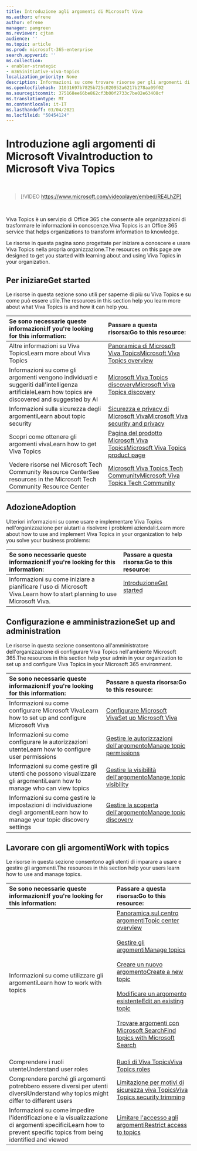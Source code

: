 ```yaml
---
title: Introduzione agli argomenti di Microsoft Viva
ms.author: efrene
author: efrene
manager: pamgreen
ms.reviewer: cjtan
audience: ''
ms.topic: article
ms.prod: microsoft-365-enterprise
search.appverid: ''
ms.collection:
- enabler-strategic
- m365initiative-viva-topics
localization_priority: None
description: Informazioni su come trovare risorse per gli argomenti di Microsoft Viva.
ms.openlocfilehash: 31031697b7825b725c020952a6217b278aa09f02
ms.sourcegitcommit: 375168ee66be862cf3b00f2733c7be02e63408cf
ms.translationtype: MT
ms.contentlocale: it-IT
ms.lasthandoff: 03/04/2021
ms.locfileid: "50454124"
---
```

# <a name="introduction-to-microsoft-viva-topics"></a><span data-ttu-id="9af23-103">Introduzione agli argomenti di Microsoft Viva</span><span class="sxs-lookup"><span data-stu-id="9af23-103">Introduction to Microsoft Viva Topics</span></span>

</br>

> [!VIDEO https://www.microsoft.com/videoplayer/embed/RE4LhZP]  

</br>


<span data-ttu-id="9af23-104">Viva Topics è un servizio di Office 365 che consente alle organizzazioni di trasformare le informazioni in conoscenze.</span><span class="sxs-lookup"><span data-stu-id="9af23-104">Viva Topics is an Office 365 service that helps organizations to transform information to knowledge.</span></span>

<span data-ttu-id="9af23-105">Le risorse in questa pagina sono progettate per iniziare a conoscere e usare Viva Topics nella propria organizzazione.</span><span class="sxs-lookup"><span data-stu-id="9af23-105">The resources on this page are designed to get you started with learning about and using Viva Topics in your organization.</span></span>

## <a name="get-started"></a><span data-ttu-id="9af23-106">Per iniziare</span><span class="sxs-lookup"><span data-stu-id="9af23-106">Get started</span></span>

<span data-ttu-id="9af23-107">Le risorse in questa sezione sono utili per saperne di più su Viva Topics e su come può essere utile.</span><span class="sxs-lookup"><span data-stu-id="9af23-107">The resources in this section help you learn more about what Viva Topics  is and how it can help you.</span></span>

| <span data-ttu-id="9af23-108">Se sono necessarie queste informazioni:</span><span class="sxs-lookup"><span data-stu-id="9af23-108">If you're looking for this information:</span></span> | <span data-ttu-id="9af23-109">Passare a questa risorsa:</span><span class="sxs-lookup"><span data-stu-id="9af23-109">Go to this resource:</span></span> |
|:-----|:-----|
|<span data-ttu-id="9af23-110">Altre informazioni su Viva Topics</span><span class="sxs-lookup"><span data-stu-id="9af23-110">Learn more about Viva Topics</span></span>|[<span data-ttu-id="9af23-111">Panoramica di Microsoft Viva Topics</span><span class="sxs-lookup"><span data-stu-id="9af23-111">Microsoft Viva Topics overview</span></span>](topic-experiences-overview.md)|
|<span data-ttu-id="9af23-112">Informazioni su come gli argomenti vengono individuati e suggeriti dall'intelligenza artificiale</span><span class="sxs-lookup"><span data-stu-id="9af23-112">Learn how topics are discovered and suggested by AI</span></span>|[<span data-ttu-id="9af23-113">Microsoft Viva Topics discovery</span><span class="sxs-lookup"><span data-stu-id="9af23-113">Microsoft Viva Topics discovery</span></span>](topic-experiences-discovery.md)|
|<span data-ttu-id="9af23-114">Informazioni sulla sicurezza degli argomenti</span><span class="sxs-lookup"><span data-stu-id="9af23-114">Learn about topic security</span></span>|[<span data-ttu-id="9af23-115">Sicurezza e privacy di Microsoft Viva</span><span class="sxs-lookup"><span data-stu-id="9af23-115">Microsoft Viva security and privacy</span></span>](topic-experiences-security-privacy.md)|
|<span data-ttu-id="9af23-116">Scopri come ottenere gli argomenti viva</span><span class="sxs-lookup"><span data-stu-id="9af23-116">Learn how to get Viva Topics</span></span>|[<span data-ttu-id="9af23-117">Pagina del prodotto Microsoft Viva Topics</span><span class="sxs-lookup"><span data-stu-id="9af23-117">Microsoft Viva Topics product page</span></span>](https://www.microsoft.com/microsoft-viva/topics?activetab=pivot%3aoverviewtab)|
|<span data-ttu-id="9af23-118">Vedere risorse nel Microsoft Tech Community Resource Center</span><span class="sxs-lookup"><span data-stu-id="9af23-118">See resources in the Microsoft Tech Community Resource Center</span></span>|[<span data-ttu-id="9af23-119">Microsoft Viva Topics Tech Community</span><span class="sxs-lookup"><span data-stu-id="9af23-119">Microsoft Viva Topics Tech Community</span></span>](https://resources.techcommunity.microsoft.com/viva-topics/)|



## <a name="adoption"></a><span data-ttu-id="9af23-120">Adozione</span><span class="sxs-lookup"><span data-stu-id="9af23-120">Adoption</span></span>

<span data-ttu-id="9af23-121">Ulteriori informazioni su come usare e implementare Viva Topics nell'organizzazione per aiutarti a risolvere i problemi aziendali:</span><span class="sxs-lookup"><span data-stu-id="9af23-121">Learn more about how to use and implement Viva Topics in your organization to help you solve your business problems:</span></span> 

| <span data-ttu-id="9af23-122">Se sono necessarie queste informazioni:</span><span class="sxs-lookup"><span data-stu-id="9af23-122">If you're looking for this information:</span></span> | <span data-ttu-id="9af23-123">Passare a questa risorsa:</span><span class="sxs-lookup"><span data-stu-id="9af23-123">Go to this resource:</span></span> |
|:-----|:-----|
|<span data-ttu-id="9af23-124">Informazioni su come iniziare a pianificare l'uso di Microsoft Viva.</span><span class="sxs-lookup"><span data-stu-id="9af23-124">Learn how to start planning to use Microsoft Viva.</span></span> |[<span data-ttu-id="9af23-125">Introduzione</span><span class="sxs-lookup"><span data-stu-id="9af23-125">Get started</span></span>](topics-adoption-getstarted.md)<br><br>|  

## <a name="set-up-and-administration"></a><span data-ttu-id="9af23-126">Configurazione e amministrazione</span><span class="sxs-lookup"><span data-stu-id="9af23-126">Set up and administration</span></span>

<span data-ttu-id="9af23-127">Le risorse in questa sezione consentono all'amministratore dell'organizzazione di configurare Viva Topics nell'ambiente Microsoft 365.</span><span class="sxs-lookup"><span data-stu-id="9af23-127">The resources in this section help your admin in your organization to set up and configure Viva Topics in your Microsoft 365 environment.</span></span>

| <span data-ttu-id="9af23-128">Se sono necessarie queste informazioni:</span><span class="sxs-lookup"><span data-stu-id="9af23-128">If you're looking for this information:</span></span> | <span data-ttu-id="9af23-129">Passare a questa risorsa:</span><span class="sxs-lookup"><span data-stu-id="9af23-129">Go to this resource:</span></span> |
|:-----|:-----|
|<span data-ttu-id="9af23-130">Informazioni su come configurare Microsoft Viva</span><span class="sxs-lookup"><span data-stu-id="9af23-130">Learn how to set up and configure Microsoft Viva</span></span>|[<span data-ttu-id="9af23-131">Configurare Microsoft Viva</span><span class="sxs-lookup"><span data-stu-id="9af23-131">Set up Microsoft Viva</span></span>](set-up-topic-experiences.md)|
|<span data-ttu-id="9af23-132">Informazioni su come configurare le autorizzazioni utente</span><span class="sxs-lookup"><span data-stu-id="9af23-132">Learn how to configure user permissions</span></span>|[<span data-ttu-id="9af23-133">Gestire le autorizzazioni dell'argomento</span><span class="sxs-lookup"><span data-stu-id="9af23-133">Manage topic permissions</span></span>](topic-experiences-user-permissions.md)|
|<span data-ttu-id="9af23-134">Informazioni su come gestire gli utenti che possono visualizzare gli argomenti</span><span class="sxs-lookup"><span data-stu-id="9af23-134">Learn how to manage who can view topics</span></span>|[<span data-ttu-id="9af23-135">Gestire la visibilità dell'argomento</span><span class="sxs-lookup"><span data-stu-id="9af23-135">Manage topic visibility</span></span>](topic-experiences-knowledge-rules.md)|
|<span data-ttu-id="9af23-136">Informazioni su come gestire le impostazioni di individuazione degli argomenti</span><span class="sxs-lookup"><span data-stu-id="9af23-136">Learn how to manage your topic discovery settings</span></span>|[<span data-ttu-id="9af23-137">Gestire la scoperta dell'argomento</span><span class="sxs-lookup"><span data-stu-id="9af23-137">Manage topic discovery</span></span>](topic-experiences-discovery.md)|

## <a name="work-with-topics"></a><span data-ttu-id="9af23-138">Lavorare con gli argomenti</span><span class="sxs-lookup"><span data-stu-id="9af23-138">Work with topics</span></span>

<span data-ttu-id="9af23-139">Le risorse in questa sezione consentono agli utenti di imparare a usare e gestire gli argomenti.</span><span class="sxs-lookup"><span data-stu-id="9af23-139">The resources in this section help your users learn how to use and manage topics.</span></span>

| <span data-ttu-id="9af23-140">Se sono necessarie queste informazioni:</span><span class="sxs-lookup"><span data-stu-id="9af23-140">If you're looking for this information:</span></span> | <span data-ttu-id="9af23-141">Passare a questa risorsa:</span><span class="sxs-lookup"><span data-stu-id="9af23-141">Go to this resource:</span></span> |
|:-----|:-----|
|<span data-ttu-id="9af23-142">Informazioni su come utilizzare gli argomenti</span><span class="sxs-lookup"><span data-stu-id="9af23-142">Learn how to work with topics</span></span>|[<span data-ttu-id="9af23-143">Panoramica sul centro argomenti</span><span class="sxs-lookup"><span data-stu-id="9af23-143">Topic center overview</span></span>](topic-center-overview.md)<br><br>[<span data-ttu-id="9af23-144">Gestire gli argomenti</span><span class="sxs-lookup"><span data-stu-id="9af23-144">Manage topics</span></span>](manage-topics.md)<br><br>[<span data-ttu-id="9af23-145">Creare un nuovo argomento</span><span class="sxs-lookup"><span data-stu-id="9af23-145">Create a new topic</span></span>](create-a-topic.md)<br><br>[<span data-ttu-id="9af23-146">Modificare un argomento esistente</span><span class="sxs-lookup"><span data-stu-id="9af23-146">Edit an existing topic</span></span>](edit-a-topic.md)<br><br>[<span data-ttu-id="9af23-147">Trovare argomenti con Microsoft Search</span><span class="sxs-lookup"><span data-stu-id="9af23-147">Find topics with Microsoft Search</span></span>](search.md)<br><br>|
|<span data-ttu-id="9af23-148">Comprendere i ruoli utente</span><span class="sxs-lookup"><span data-stu-id="9af23-148">Understand user roles</span></span>|[<span data-ttu-id="9af23-149">Ruoli di Viva Topics</span><span class="sxs-lookup"><span data-stu-id="9af23-149">Viva Topics roles</span></span>](topic-experiences-roles.md)|
|<span data-ttu-id="9af23-150">Comprendere perché gli argomenti potrebbero essere diversi per utenti diversi</span><span class="sxs-lookup"><span data-stu-id="9af23-150">Understand why topics might differ to different users</span></span>|[<span data-ttu-id="9af23-151">Limitazione per motivi di sicurezza viva Topics</span><span class="sxs-lookup"><span data-stu-id="9af23-151">Viva Topics security trimming</span></span>](topic-experiences-security-trimming.md)|
|<span data-ttu-id="9af23-152">Informazioni su come impedire l'identificazione e la visualizzazione di argomenti specifici</span><span class="sxs-lookup"><span data-stu-id="9af23-152">Learn how to prevent specific topics from being identified and viewed</span></span>|[<span data-ttu-id="9af23-153">Limitare l'accesso agli argomenti</span><span class="sxs-lookup"><span data-stu-id="9af23-153">Restrict access to topics</span></span>](restrict-access-to-topics.md)|




